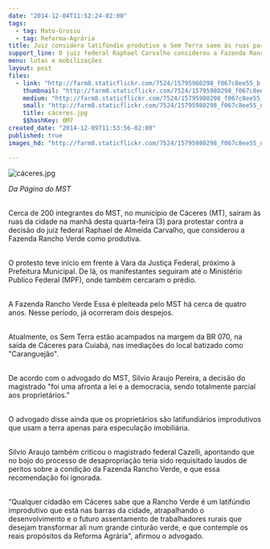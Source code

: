 ```yaml
---
date: "2014-12-04T11:52:24-02:00"
tags:
  - tag: Mato-Grosso
  - tag: Reforma-Agrária
title: Juiz considera latifúndio produtivo e Sem Terra saem às ruas para protestar
support_line: O juiz federal Raphael Carvalho considerou a Fazenda Rancho Verde como produtiva. A área é pleiteada pelo MST há cerca de quatro anos.
menu: lutas e mobilizações
layout: post
files:
  - link: "http://farm8.staticflickr.com/7524/15795980298_f067c8ee55_b.jpg"
    thumbnail: "http://farm8.staticflickr.com/7524/15795980298_f067c8ee55_t.jpg"
    medium: "http://farm8.staticflickr.com/7524/15795980298_f067c8ee55_z.jpg"
    small: "http://farm8.staticflickr.com/7524/15795980298_f067c8ee55_n.jpg"
    title: cáceres.jpg
    $$hashKey: 0M7
created_date: "2014-12-09T11:53:56-02:00"
published: true
images_hd: "http://farm8.staticflickr.com/7524/15795980298_f067c8ee55_n.jpg"

---
```

<p><img alt="cáceres.jpg" src="http://farm8.staticflickr.com/7524/15795980298_f067c8ee55_b.jpg" /></p>

<p><em>Da P&aacute;gina do MST</em></p>

<p><br />
Cerca de 200 integrantes do MST, no munic&iacute;pio de C&aacute;ceres (MT), sa&iacute;ram &agrave;s ruas da cidade na manh&atilde; desta quarta-feira (3) para protestar contra a decis&atilde;o do juiz federal Raphael de Almeida Carvalho, que considerou a Fazenda Rancho Verde como produtiva.&nbsp;</p>

<p><br />
O protesto teve in&iacute;cio em frente &agrave; Vara da Justi&ccedil;a Federal, pr&oacute;ximo &agrave; Prefeitura Municipal. De l&aacute;, os manifestantes seguiram at&eacute; o Minist&eacute;rio Publico Federal (MPF), onde tamb&eacute;m cercaram o pr&eacute;dio.&nbsp;</p>

<p><br />
A Fazenda Rancho Verde Essa &eacute; pleiteada pelo MST h&aacute; cerca de quatro anos. Nesse per&iacute;odo, j&aacute; ocorreram dois despejos.&nbsp;</p>

<p><br />
Atualmente, os Sem Terra est&atilde;o acampados na margem da BR 070, na sa&iacute;da de C&aacute;ceres para Cuiab&aacute;, nas imedia&ccedil;&otilde;es do local batizado como &quot;Caranguej&atilde;o&quot;.</p>

<p><br />
De acordo com o advogado do MST, Silvio Araujo Pereira, a decis&atilde;o do magistrado &quot;foi uma afronta a lei e a democracia, sendo totalmente parcial aos propriet&aacute;rios.&rdquo;&nbsp;</p>

<p><br />
O advogado disse ainda que os propriet&aacute;rios s&atilde;o latifundi&aacute;rios improdutivos que usam a terra apenas para especula&ccedil;&atilde;o imobili&aacute;ria.</p>

<p><br />
Silvio Araujo tamb&eacute;m criticou o magistrado federal Cazelli, apontando que no bojo do processo de desapropria&ccedil;&atilde;o teria sido requisitado laudos de peritos sobre a condi&ccedil;&atilde;o da Fazenda Rancho Verde, e que essa recomenda&ccedil;&atilde;o foi ignorada.&nbsp;</p>

<p><br />
&ldquo;Qualquer cidad&atilde;o em C&aacute;ceres sabe que a Rancho Verde &eacute; um latif&uacute;ndio improdutivo que est&aacute; nas barras da cidade, atrapalhando o desenvolvimento e o futuro assentamento de trabalhadores rurais que desejam transformar ali num grande cintur&atilde;o verde, e que contemple os reais prop&oacute;sitos da Reforma Agr&aacute;ria&quot;, afirmou o advogado.</p>

